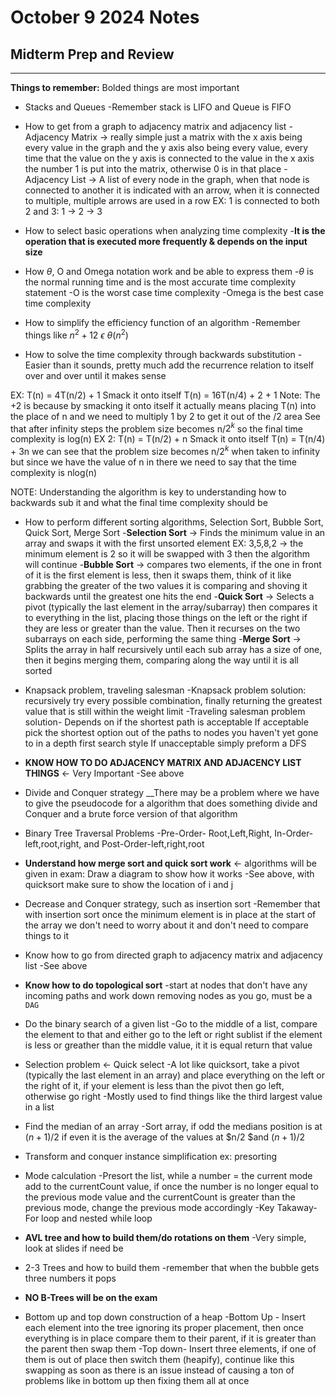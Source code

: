 October 9 2024 Notes
=
Midterm Prep and Review
-
---
__Things to remember:__
Bolded things are most important
* Stacks and Queues 
-Remember stack is LIFO and Queue is FIFO

* How to get from a graph to 
adjacency matrix and adjacency list
-Adjacency Matrix $\rightarrow$ really simple just a matrix with the x axis being every value in the graph and the y axis also being every value, every time that the value on the y axis is connected to the value in the x axis the number 1 is put into the matrix, otherwise 0 is in that place
-Adjacency List $\rightarrow$ A list of every node in the graph, when that node is connected to another it is indicated with an arrow, when it is connected to multiple, multiple arrows are used in a row 
EX: 1 is connected to both 2 and 3: 1 $\rightarrow$ 2 $\rightarrow$ 3

* How to select basic operations when analyzing time complexity 
-__It is the operation that is executed more frequently & depends on the input size__

* How $\theta$, O and Omega notation work and be able to express them 
-$\theta$ is the normal running time and is the most accurate time complexity statement
-O is the worst case time complexity 
-Omega is the best case time complexity

* How to simplify the efficiency function of an algorithm 
-Remember things like $n^2+12$ $\epsilon$ $\theta$($n^2$)

* How to solve the time complexity through backwards substitution 
-Easier than it sounds, pretty much add the recurrence relation to itself over and over until it makes sense

EX: T(n) = 4T(n/2) + 1
Smack it onto itself
T(n) = 16T(n/4) + 2 + 1
Note: The +2 is because by smacking it onto itself it actually means placing T(n) into the place of n and we need to multiply 1 by 2 to get it out of the /2 area
See that after infinity steps the problem size becomes n/$2^k$ so the final time complexity is log(n)
EX 2: T(n) = T(n/2) + n
Smack it onto itself
T(n) = T(n/4) + 3n
we can see that the problem size becomes n/$2^k$ when taken to infinity but since we have the value of n in there we need to say that the time complexity is nlog(n)

NOTE: Understanding the algorithm is key to understanding how to backwards sub it and what the final time complexity should be
* How to perform different sorting algorithms, Selection Sort, Bubble Sort, Quick Sort, Merge Sort
-__Selection Sort__ $\rightarrow$ Finds the minimum value in an array and swaps it with the first unsorted element EX: 3,5,8,2 $\rightarrow$ the minimum element is 2 so it will be swapped with 3 then the algorithm will continue
-__Bubble Sort__ $\rightarrow$ compares two elements, if the one in front of it is the first element is less, then it swaps them, think of it like grabbing the greater of the two values it is comparing and shoving it backwards until the greatest one hits the end
-__Quick Sort__ $\rightarrow$ Selects a pivot (typically the last element in the array/subarray) then compares it to everything in the list, placing those things on the left or the right if they are less or greater than the value. Then it recurses on the two subarrays on each side, performing the same thing
-__Merge Sort__ $\rightarrow$ Splits the array in half recursively until each sub array has a size of one, then it begins merging them, comparing along the way until it is all sorted


* Knapsack problem, traveling salesman
-Knapsack problem solution: recursively try every possible combination, finally returning the greatest value that is still within the weight limit
-Traveling salesman problem solution- Depends on if the shortest path is acceptable 
If acceptable pick the shortest option out of the paths to nodes you haven't yet gone to in a depth first search style
If unacceptable simply preform a DFS

* __KNOW HOW TO DO ADJACENCY MATRIX AND ADJACENCY LIST THINGS__ $\leftarrow$ Very Important
-See above

* Divide and Conquer strategy __There may be a problem where we have to give the pseudocode for a algorithm that does something divide and Conquer and a brute force version of that algorithm

* Binary Tree Traversal Problems
-Pre-Order- Root,Left,Right, In-Order-left,root,right, and Post-Order-left,right,root

* __Understand how merge sort and quick sort work__ $\leftarrow$ algorithms will be given in exam: Draw a diagram to show how it works
-See above, with quicksort make sure to show the location of i and j

* Decrease and Conquer strategy, such as insertion sort
-Remember that with insertion sort once the minimum element is in place at the start of the array we don't need to worry about it and don't need to compare things to it

* Know how to go from directed graph to adjacency matrix and adjacency list
-See above

* __Know how to do topological sort__ 
-start at nodes that don't have any incoming paths and work down removing nodes as you go, must be a `DAG`


* Do the binary search of a given list
-Go to the middle of a list, compare the element to that and either go to the left or right sublist if the element is less or greather than the middle value, it it is equal return that value

* Selection problem $\leftarrow$ Quick select
-A lot like quicksort, take a pivot (typically the last element in an array) and place everything on the left or the right of it, if your element is less than the pivot then go left, otherwise go right
-Mostly used to find things like the third largest value in a list

* Find the median of an array
-Sort array, if odd the medians position is at $(n+1)/2$ if even it is the average of the values at $n/2 $and $(n+1)/2$

* Transform and conquer instance simplification ex: presorting

* Mode calculation
-Presort the list, while a number = the current mode add to the currentCount value, if once the number is no longer equal to the previous mode value and the currentCount is greater than the previous mode, change the previous mode accordingly
-Key Takaway- For loop and nested while loop

* __AVL tree and how to build them/do rotations on them__
-Very simple, look at slides if need be

* 2-3 Trees and how to build them -remember that when the bubble gets three numbers it pops

* __NO B-Trees will be on the exam__

* Bottom up and top down construction of a heap
-Bottom Up - Insert each element into the tree ignoring its proper placement, then once everything is in place compare them to their parent, if it is greater than the parent then swap them
-Top down- Insert three elements, if one of them is out of place then switch them (heapify), continue like this swapping as soon as there is an issue instead of causing a ton of problems like in bottom up then fixing them all at once



